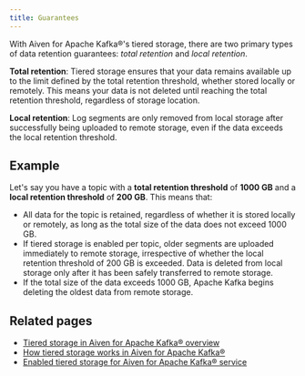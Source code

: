 ```yaml
---
title: Guarantees
---
```


With Aiven for Apache Kafka®'s tiered storage, there are two primary
types of data retention guarantees: *total retention* and *local
retention*.

**Total retention**: Tiered storage ensures that your data remains available up to the
limit defined by the total retention threshold, whether stored locally or remotely.
This means your data is not deleted until reaching the total retention threshold,
regardless of storage location.

**Local retention**: Log segments are only removed from local storage
after successfully being uploaded to remote storage, even if the data
exceeds the local retention threshold.

## Example

Let's say you have a topic with a **total retention threshold** of
**1000 GB** and a **local retention threshold** of **200 GB**. This
means that:

- All data for the topic is retained, regardless of whether it is stored locally or
  remotely, as long as the total size of the data does not exceed 1000 GB.
- If tiered storage is enabled per topic, older segments are
  uploaded immediately to remote storage, irrespective of whether the
  local retention threshold of 200 GB is exceeded. Data is deleted from local storage
  only after it has been safely transferred
  to remote storage.
- If the total size of the data exceeds 1000 GB, Apache Kafka begins deleting the
  oldest data from remote storage.

## Related pages

-   [Tiered storage in Aiven for Apache Kafka® overview](/docs/products/kafka/concepts/kafka-tiered-storage)
-   [How tiered storage works in Aiven for Apache Kafka®](/docs/products/kafka/concepts/tiered-storage-how-it-works)
-   [Enabled tiered storage for Aiven for Apache Kafka® service](/docs/products/kafka/howto/enable-kafka-tiered-storage)
